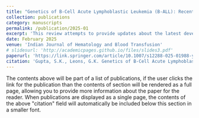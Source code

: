 ```yaml
---
title: "Genetics of B-Cell Acute Lymphoblastic Leukemia (B-ALL): Recent Updates and Indian Perspective"
collection: publications
category: manuscripts
permalink: /publication/2025-01
excerpt: 'This review attempts to provide updates about the latest developments in the field of B-ALL genetics with inputs of Indian data, wherever available.'
date: February 2025
venue: 'Indian Journal of Hematology and Blood Transfusion'
# slidesurl: 'http://academicpages.github.io/files/slides3.pdf'
paperurl: 'https://link.springer.com/article/10.1007/s12288-025-01988-y'
citation: 'Gupta, S.K., Leons, G.K. Genetics of B-Cell Acute Lymphoblastic Leukemia (B-ALL): Recent Updates and Indian Perspective. Indian J Hematol Blood Transfus (2025). https://doi.org/10.1007/s12288-025-01988-y.'
---
```


The contents above will be part of a list of publications, if the user clicks the link for the publication than the contents of section will be rendered as a full page, allowing you to provide more information about the paper for the reader. When publications are displayed as a single page, the contents of the above "citation" field will automatically be included below this section in a smaller font.
